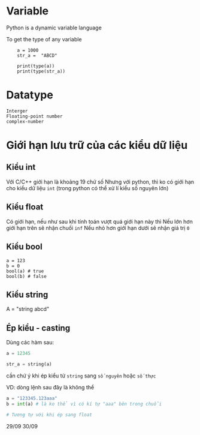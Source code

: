 # Variable 
Python is a dynamic variable language 

To get the type of any variable 
```Py
    a = 1000
    str_a =  "ABCD"

    print(type(a))
    print(type(str_a))

```

# Datatype 
    Interger
    Floating-point number
    complex-number

# Giới hạn lưu trữ của các kiểu dữ liệu

## Kiểu int
Với C/C++ giới hạn là khoảng 19 chứ số
Nhưng với python, thì ko có giới hạn cho kiểu dữ liệu `int` (trong python có thể xử lí kiểu số nguyên lớn)

## Kiểu float
Có giới hạn, nếu như sau khi tính toán vượt quá giới hạn này thì 
    Nếu lớn hơn giới hạn trên sẽ nhận chuối `inf`
    Nếu nhỏ hơn giới hạn dưới sẽ nhận giá trị `0`


## Kiểu bool

```
a = 123
b = 0
bool(a) # true
bool(b) # false
```

## Kiểu string

A = "string abcd"

## Ép kiểu - casting 

Dùng các hàm sau:

```py
a = 12345

str_a = string(a) 
```
cần chứ ý khi ép kiểu từ `string` sang `số nguyên` hoặc `số thực`

VD: dòng lệnh sau đây là không thể

```py
a = "123345.123aaa"
b = int(a) # là ko thể vì có kí tự "aaa" bên trong chuỗi

# Tương tự với khi ép sang float
```
29/09
30/09


